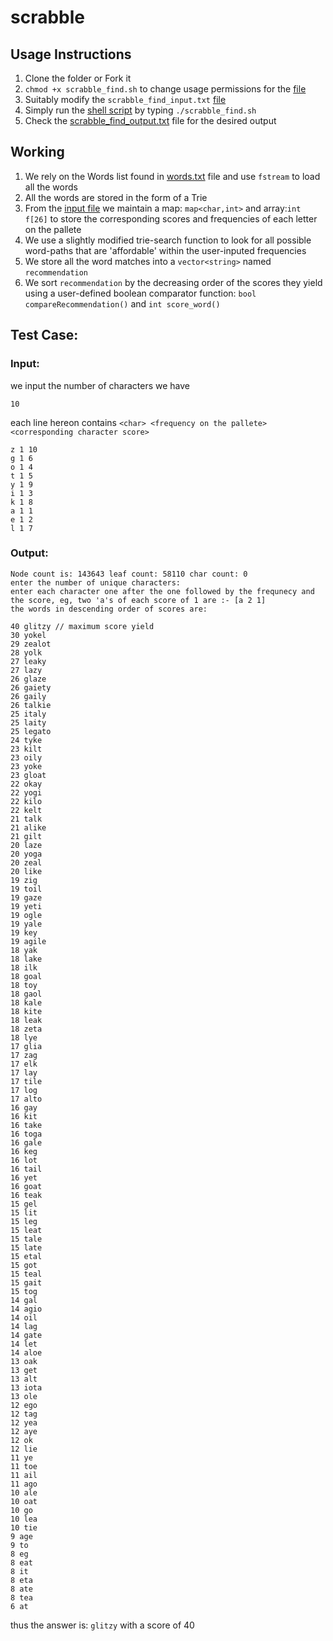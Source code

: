 # scrabble

## Usage Instructions
1. Clone the folder or Fork it
2. `chmod +x scrabble_find.sh` to change usage permissions for the [file](https://github.com/sahiltshah/scrabble/blob/master/scrabble_find.sh)
3. Suitably modify the `scrabble_find_input.txt` [file](https://github.com/sahiltshah/scrabble/blob/master/scrabble_find_input.txt)
4. Simply run the [shell script](https://github.com/sahiltshah/scrabble/blob/master/scrabble_find.sh) by typing `./scrabble_find.sh`
5. Check the [scrabble_find_output.txt](https://github.com/sahiltshah/scrabble/blob/master/scrabble_find_output.txt) file for the desired output

## Working
1. We rely on the Words list found in [words.txt](https://github.com/sahiltshah/scrabble/blob/master/words.txt) file and use `fstream` to load all the words
2. All the words are stored in the form of a Trie
3. From the [input file](https://github.com/sahiltshah/scrabble/blob/master/scrabble_find_input.txt) we maintain a map: `map<char,int>` and array:`int f[26]` to store the corresponding scores and frequencies of each letter on the pallete
4. We use a slightly modified trie-search function to look for all possible word-paths that are 'affordable' within the user-inputed frequencies
5. We store all the word matches into a `vector<string>` named `recommendation`
6. We sort `recommendation` by the decreasing order of the scores they yield using a user-defined boolean comparator function: `bool compareRecommendation()` and `int score_word()`

## Test Case:
### Input: 
we input the number of characters we have
```
10
```


each line hereon contains `<char> <frequency on the pallete> <corresponding character score>`
```
z 1 10 
g 1 6
o 1 4
t 1 5
y 1 9
i 1 3
k 1 8
a 1 1
e 1 2
l 1 7
```

### Output:
```
Node count is: 143643 leaf count: 58110 char count: 0
enter the number of unique characters: 
enter each character one after the one followed by the frequnecy and the score, eg, two 'a's of each score of 1 are :- [a 2 1]
the words in descending order of scores are: 

40 glitzy // maximum score yield 
30 yokel
29 zealot
28 yolk
27 leaky
27 lazy
26 glaze
26 gaiety
26 gaily
26 talkie
25 italy
25 laity
25 legato
24 tyke
23 kilt
23 oily
23 yoke
23 gloat
22 okay
22 yogi
22 kilo
22 kelt
21 talk
21 alike
21 gilt
20 laze
20 yoga
20 zeal
20 like
19 zig
19 toil
19 gaze
19 yeti
19 ogle
19 yale
19 key
19 agile
18 yak
18 lake
18 ilk
18 goal
18 toy
18 gaol
18 kale
18 kite
18 leak
18 zeta
18 lye
17 glia
17 zag
17 elk
17 lay
17 tile
17 log
17 alto
16 gay
16 kit
16 take
16 toga
16 gale
16 keg
16 lot
16 tail
16 yet
16 goat
16 teak
15 gel
15 lit
15 leg
15 leat
15 tale
15 late
15 etal
15 got
15 teal
15 gait
15 tog
14 gal
14 agio
14 oil
14 lag
14 gate
14 let
14 aloe
13 oak
13 get
13 alt
13 iota
13 ole
12 ego
12 tag
12 yea
12 aye
12 ok
12 lie
11 ye
11 toe
11 ail
11 ago
10 ale
10 oat
10 go
10 lea
10 tie
9 age
9 to
8 eg
8 eat
8 it
8 eta
8 ate
8 tea
6 at
```
thus the answer is: `glitzy` with a score of 40
